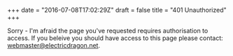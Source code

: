 +++
date = "2016-07-08T17:02:29Z"
draft = false
title = "401 Unauthorized"
+++

Sorry - I'm afraid the page you've requested requires authorisation to access. 
If you beleive you should have access to this page please contact: 
[webmaster@electricdragon.net](mailto:webmaster@electricdragon.net).
